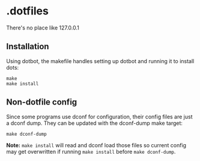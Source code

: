 # .dotfiles

There's no place like 127.0.0.1

## Installation

Using dotbot, the makefile handles setting up dotbot and running it to install dots:

```
make
make install
```

## Non-dotfile config

Since some programs use dconf for configuration, their config files are just a dconf dump. They can be updated with the dconf-dump make target:

```
make dconf-dump
```

**Note:** `make install` will read and dconf load those files so current config may get overwritten if running `make install` before `make dconf-dump`.
